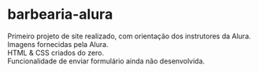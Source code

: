 # barbearia-alura
Primeiro projeto de site realizado, com orientação dos instrutores da Alura.<br/>
Imagens fornecidas pela Alura.<br/>
HTML & CSS criados do zero.<br/>
Funcionalidade de enviar formulário ainda não desenvolvida.
